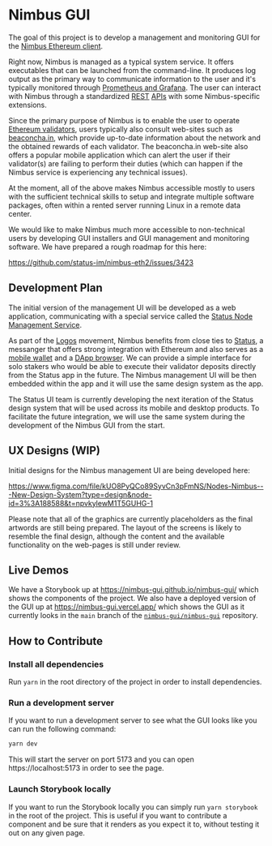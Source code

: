 # Nimbus GUI

The goal of this project is to develop a management and monitoring GUI for the [Nimbus Ethereum client](https://nimbus.team).

Right now, Nimbus is managed as a typical system service. It offers executables that can be launched from the command-line. It produces log output as the primary way to communicate information to the user and it's typically monitored through [Prometheus and Grafana](https://nimbus.guide/metrics-pretty-pictures.html). The user can interact with Nimbus through a standardized [REST](https://ethereum.github.io/beacon-APIs/) [APIs](https://ethereum.github.io/keymanager-APIs/) with some Nimbus-specific extensions.

Since the primary purpose of Nimbus is to enable the user to operate [Ethereum validators](https://ethereum.org/en/staking/), users typically also consult web-sites such as [beaconcha.in](https://beaconcha.in/), which provide up-to-date information about the network and the obtained rewards of each validator. The beaconcha.in web-site also offers a popular mobile application which can alert the user if their validator(s) are failing to perform their duties (which can happen if the Nimbus service is experiencing any technical issues).

At the moment, all of the above makes Nimbus accessible mostly to users with the sufficient technical skills to setup and integrate multiple software packages, often within a rented server running Linux in a remote data center.

We would like to make Nimbus much more accessible to non-technical users by developing GUI installers and GUI management and monitoring software. We have prepared a rough roadmap for this here:

https://github.com/status-im/nimbus-eth2/issues/3423

## Development Plan

The initial version of the management UI will be developed as a web application, communicating with a special service called the [Status Node Management Service](https://github.com/status-im/status-node-manager).

As part of the [Logos](https://logos.co/) movement, Nimbus benefits from close ties to [Status](https://status.im/), a messanger that offers strong integration with Ethereum and also serves as a [mobile wallet](https://status.im/secure-wallet/) and a [DApp browser](https://zerion.io/blog/what-is-dapp-browser/). We can provide a simple interface for solo stakers who would be able to execute their validator deposits directly from the Status app in the future. The Nimbus management UI will be then embedded within the app and it will use the same design system as the app.

The Status UI team is currently developing the next iteration of the Status design system that will be used across its mobile and desktop products. To facilitate the future integration, we will use the same system during the development of the Nimbus GUI from the start.

## UX Designs (WIP)

Initial designs for the Nimbus management UI are being developed here:

https://www.figma.com/file/kUO8PyQCo89SyvCn3pFmNS/Nodes-Nimbus---New-Design-System?type=design&node-id=3%3A188588&t=npvkylewM1T5GUHG-1

Please note that all of the graphics are currently placeholders as the final artwords are still being prepared. The layout of the screens is likely to resemble the final design, although the content and the available functionality on the web-pages is still under review.

## Live Demos

We have a Storybook up at https://nimbus-gui.github.io/nimbus-gui/ which shows
the components of the project. We also have a deployed version of the GUI up at
https://nimbus-gui.vercel.app/ which shows the GUI as it currently looks in the
`main` branch of the
[`nimbus-gui/nimbus-gui`](https://github.com/nimbus-gui/nimbus-gui) repository.

## How to Contribute

### Install all dependencies

Run `yarn` in the root directory of the project in order to install dependencies.

### Run a development server

If you want to run a development server to see what the GUI looks like you can
run the following command:

```bash
yarn dev
```

This will start the server on port 5173 and you can open https://localhost:5173
in order to see the page.

### Launch Storybook locally

If you want to run the Storybook locally you can simply run `yarn storybook` in
the root of the project. This is useful if you want to contribute a component
and be sure that it renders as you expect it to, without testing it out on any
given page.
